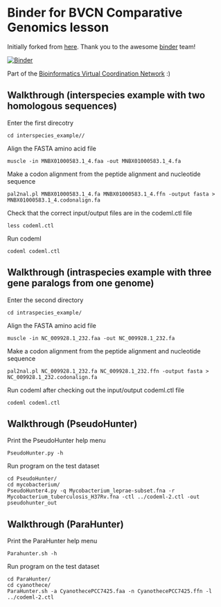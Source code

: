# Binder for BVCN Comparative Genomics lesson

Initially forked from [here](https://github.com/binder-examples/conda). Thank you to the awesome [binder](https://mybinder.org/) team!

[![Binder](https://mybinder.org/badge_logo.svg)](https://gesis.mybinder.org/binder/v2/gh/Arkadiy-Garber/bvcn-binder-htseq/master?urlpath=lab)

Part of the [Bioinformatics Virtual Coordination Network](https://biovcnet.github.io/) :)


## Walkthrough (interspecies example with two homologous sequences)

Enter the first direcotry

    cd interspecies_example//

Align the FASTA amino acid file

    muscle -in MNBX01000583.1_4.faa -out MNBX01000583.1_4.fa

Make a codon alignment from the peptide alignment and nucleotide sequence

    pal2nal.pl MNBX01000583.1_4.fa MNBX01000583.1_4.ffn -output fasta > MNBX01000583.1_4.codonalign.fa

Check that the correct input/output files are in the codeml.ctl file

    less codeml.ctl

Run codeml

    codeml codeml.ctl

## Walkthrough (intraspecies example with three gene paralogs from one genome)

Enter the second directory

    cd intraspecies_example/

Align the FASTA amino acid file

    muscle -in NC_009928.1_232.faa -out NC_009928.1_232.fa

Make a codon alignment from the peptide alignment and nucleotide sequence

    pal2nal.pl NC_009928.1_232.fa NC_009928.1_232.ffn -output fasta > NC_009928.1_232.codonalign.fa

Run codeml after checking out the input/output codeml.ctl file

    codeml codeml.ctl

## Walkthrough (PseudoHunter)

Print the PseudoHunter help menu

    PseudoHunter.py -h

Run program on the test dataset
    
    cd PseudoHunter/
    cd mycobacterium/
    PseudoHunter4.py -q Mycobacterium_leprae-subset.fna -r Mycobacterium_tuberculosis_H37Rv.fna -ctl ../codeml-2.ctl -out pseudohunter_out

## Walkthrough (ParaHunter)

Print the ParaHunter help menu

    Parahunter.sh -h

Run program on the test dataset

    cd ParaHunter/
    cd cyanothece/
    ParaHunter.sh -a CyanothecePCC7425.faa -n CyanothecePCC7425.ffn -l ../codeml-2.ctl
